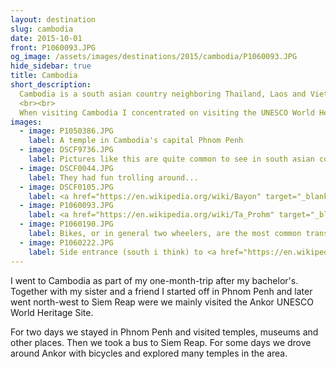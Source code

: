 ```yaml
---
layout: destination
slug: cambodia
date: 2015-10-01
front: P1060093.JPG
og_image: /assets/images/destinations/2015/cambodia/P1060093.JPG
hide_sidebar: true
title: Cambodia
short_description:
  Cambodia is a south asian country neighboring Thailand, Laos and Vietnam. It is best known for the ancient city Ankor which probably was the biggest city in the world in around 1200 [<a href="https://en.wikipedia.org/wiki/Khmer_Empire" target="_blank">Wikipedia</a>].
  <br><br>
  When visiting Cambodia I concentrated on visiting the UNESCO World Heritage Site Ankor. The site is close to the city Siem Reap in the north of Cambodia. From the capital Phnom Penh it is an interesting bus ride to Siem Reap along a river and the lake Tonle Sap.
images:
  - image: P1050386.JPG
    label: A temple in Cambodia's capital Phnom Penh
  - image: DSCF9736.JPG
    label: Pictures like this are quite common to see in south asian countries. I am still wondering about how company workers would find a damaged cable there. They probably won't event try and just put up a new one, what led to this mess in the first place. But it works and the people don't seem to bother ^^
  - image: DSCF0044.JPG
    label: They had fun trolling around...
  - image: DSCF0105.JPG
    label: <a href="https://en.wikipedia.org/wiki/Bayon" target="_blank">Bayon</a>, the most notable temple at Angkor Thom.
  - image: P1060093.JPG
    label: <a href="https://en.wikipedia.org/wiki/Ta_Prohm" target="_blank">Ta Prohm</a> is one of the most interesting temples in Ankor. In large parts it was left in the condition it was found in. That means that the buildings are still partially covered with trees.
  - image: P1060190.JPG
    label: Bikes, or in general two wheelers, are the most common transport method.
  - image: P1060222.JPG
    label: Side entrance (south i think) to <a href="https://en.wikipedia.org/wiki/Ankor_Wat" target="_blank">Ankor Wat</a>.
---
```


I went to Cambodia as part of my one-month-trip after my bachelor's. Together with my sister and a friend I started off in Phnom Penh and later went north-west to Siem Reap were we mainly visited the Ankor UNESCO World Heritage Site.

For two days we stayed in Phnom Penh and visited temples, museums and other places. Then we took a bus to Siem Reap. For some days we drove around Ankor with bicycles and explored many temples in the area.
